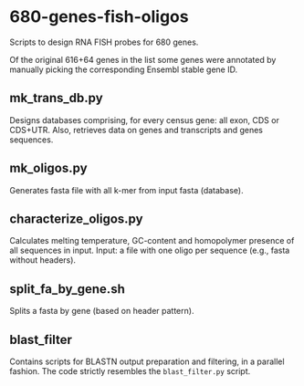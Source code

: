 680-genes-fish-oligos
===

Scripts to design RNA FISH probes for 680 genes.

Of the original 616+64 genes in the list some genes were annotated by manually picking the corresponding Ensembl stable gene ID.

## mk_trans_db.py

Designs databases comprising, for every census gene: all exon, CDS or CDS+UTR. Also, retrieves data on genes and transcripts and genes sequences.

## mk_oligos.py

Generates fasta file with all k-mer from input fasta (database).

## characterize_oligos.py

Calculates melting temperature, GC-content and homopolymer presence of all sequences in input. Input: a file with one oligo per sequence (e.g., fasta without headers).

## split_fa_by_gene.sh

Splits a fasta by gene (based on header pattern).

## blast_filter

Contains scripts for BLASTN output preparation and filtering, in a parallel fashion. The code strictly resembles the `blast_filter.py` script.